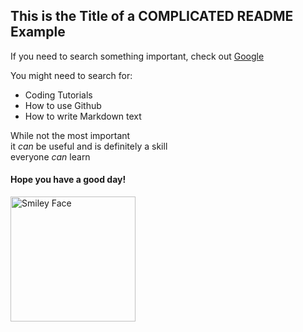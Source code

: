 ## This is the Title of a **COMPLICATED** README Example

If you need to search something important, check out [Google](www.google.com)

You might need to search for:
* Coding Tutorials
* How to use Github
* How to write Markdown text

While not the most important  
it _can_ be useful and is definitely a skill  
everyone _can_ learn

#### Hope you have a good day!

<img src="https://upload.wikimedia.org/wikipedia/commons/thumb/e/e0/SNice.svg/1024px-SNice.svg.png" alt="Smiley Face" width="200"/>
